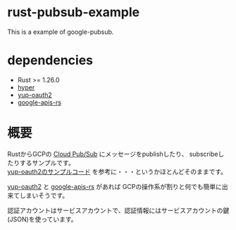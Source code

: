 # rust-pubsub-example

This is a example of google-pubsub.

# dependencies

- Rust >= 1.26.0
- [hyper](https://github.com/hyperium/hyper)
- [yup-oauth2](https://github.com/dermesser/yup-oauth2)
- [google-apis-rs](https://github.com/Byron/google-apis-rs)

# 概要

RustからGCPの [Cloud Pub/Sub](https://cloud.google.com/pubsub/?hl=ja) にメッセージをpublishしたり、 subscribeしたりするサンプルです。  
[yup-oauth2のサンプルコード](https://github.com/dermesser/yup-oauth2/blob/master/examples/service_account/src/main.rs) を参考に・・・というかほとんどそのままです。

[yup-oauth2](https://github.com/dermesser/yup-oauth2) と [google-apis-rs](https://github.com/Byron/google-apis-rs) があれば GCPの操作系が割りと何でも簡単に出来てしまいそうです。

認証アカウントはサービスアカウントで、認証情報にはサービスアカウントの鍵(JSON)を使っています。

